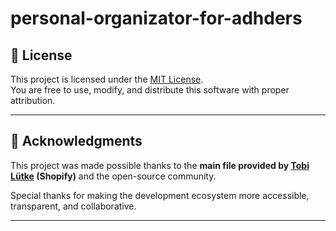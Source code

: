 # personal-organizator-for-adhders
## 📜 License

This project is licensed under the [MIT License](./LICENSE).  
You are free to use, modify, and distribute this software with proper attribution.

---

## 🙏 Acknowledgments

This project was made possible thanks to the **main file provided by [Tobi Lütke](https://www.shopify.com/) (Shopify)** and the open-source community.  

Special thanks for making the development ecosystem more accessible, transparent, and collaborative.

---
